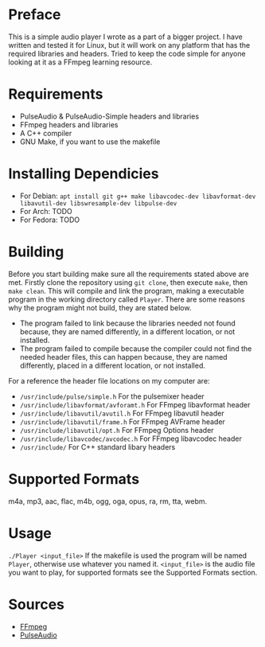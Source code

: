 # Preface #
This is a simple audio player I wrote as a part of a bigger project. I have written and tested it for Linux, but it will work on any platform that has the
required libraries and headers. Tried to keep the code simple for anyone looking at it as a FFmpeg learning resource.

# Requirements #
* PulseAudio & PulseAudio-Simple headers and libraries
* FFmpeg headers and libraries
* A C++ compiler
* GNU Make, if you want to use the makefile

# Installing Dependicies #
* For Debian: `apt install git g++ make libavcodec-dev libavformat-dev libavutil-dev libswresample-dev libpulse-dev`
* For Arch: TODO
* For Fedora: TODO

# Building #
Before you start building make sure all the requirements stated above are met. Firstly clone the repository using `git clone`, then execute `make`, then 
`make clean`. This will compile and link the program, making a executable program in the working directory called `Player`. There are some reasons why the program 
might not build, they are stated below.
* The program failed to link because the libraries needed not found because, they are named differently, in a different location, or not installed.
* The program failed to compile because the compiler could not find the needed header files, this can happen because, they are named differently, placed in a 
different location, or not installed.

For a reference the header file locations on my computer are:
* `/usr/include/pulse/simple.h` For the pulsemixer header
* `/usr/include/libavformat/avforamt.h` For FFmpeg libavformat header
* `/usr/include/libavutil/avutil.h` For FFmpeg libavutil header
* `/usr/include/libavutil/frame.h` For FFmpeg AVFrame header
* `/usr/include/libavutil/opt.h` For FFmpeg Options header
* `/usr/include/libavcodec/avcodec.h` For FFmpeg libavcodec header
* `/usr/include/` For C++ standard libary headers

# Supported Formats #
m4a, mp3, aac, flac, m4b, ogg, oga, opus, ra, rm, tta, webm.

# Usage #
`./Player <input_file>`
If the makefile is used the program will be named `Player`, otherwise use whatever you named it. `<input_file>` is the audio file you want to play, for supported formats see
the Supported Formats section.

# Sources #
* [FFmpeg](https://ffmpeg.org)
* [PulseAudio](https://www.freedesktop.org/wiki/Software/PulseAudio/)
